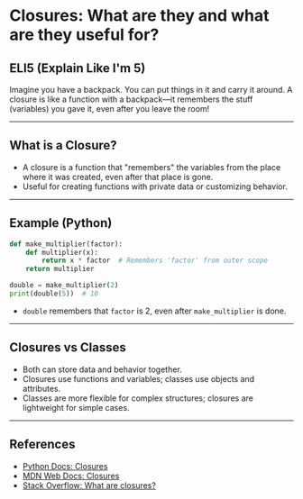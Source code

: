 # Closures: What are they and what are they useful for?

## ELI5 (Explain Like I'm 5)
Imagine you have a backpack. You can put things in it and carry it around. A closure is like a function with a backpack—it remembers the stuff (variables) you gave it, even after you leave the room!

---

## What is a Closure?
- A closure is a function that "remembers" the variables from the place where it was created, even after that place is gone.
- Useful for creating functions with private data or customizing behavior.

---

## Example (Python)
```python
def make_multiplier(factor):
    def multiplier(x):
        return x * factor  # Remembers 'factor' from outer scope
    return multiplier

double = make_multiplier(2)
print(double(5))  # 10
```
- `double` remembers that `factor` is 2, even after `make_multiplier` is done.

---

## Closures vs Classes
- Both can store data and behavior together.
- Closures use functions and variables; classes use objects and attributes.
- Classes are more flexible for complex structures; closures are lightweight for simple cases.

---

## References
- [Python Docs: Closures](https://docs.python.org/3/tutorial/classes.html#python-scopes-and-namespaces)
- [MDN Web Docs: Closures](https://developer.mozilla.org/en-US/docs/Web/JavaScript/Closures)
- [Stack Overflow: What are closures?](https://stackoverflow.com/questions/4020419/closures-in-python) 